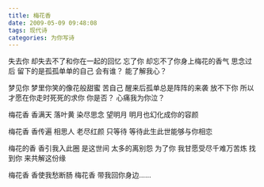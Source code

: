 ```yaml
---
title: 梅花香
date: 2009-05-09 09:48:08
tags: 现代诗
categories: 为你写诗
---
```

失去你
却失去不了和你在一起的回忆
忘了你
却忘不了你身上梅花的香气
思念过后
留下的是孤孤单单的自己
会有谁？
能了解我心？
<!-- more -->    
梦见你
梦里你笑的像花般甜蜜
苦自己
醒来后孤单总是阵阵的来袭
放不下你
所以才愿在你走时死死的求你
你是否？
心痛我为你泣？
    
梅花香
香满天
落叶黄
染尽思念
望明月
明月也幻化成你的容颜
    
梅花香
香传遍
相思人
老尽红颜
只等待
等待此生此世能够与你相恋
    
梅花的香
香引我入此圈
是这世间
太多的离别怨
为了你
我甘愿受尽千难万苦炼
找到你
来共解这份缘
    
梅花香
香使我愁断肠
梅花香
带我回你身边……